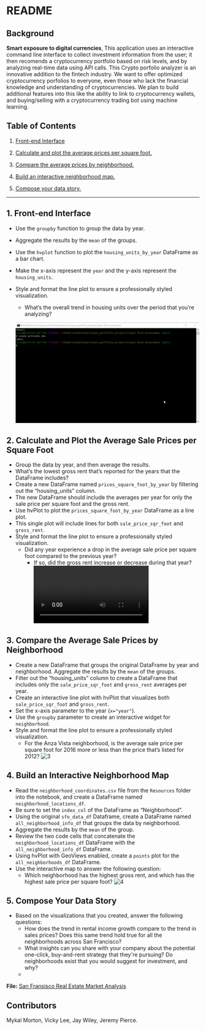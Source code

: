 # README
## Background

**Smart exposure to digital currencies**, This application uses an interactive command line interface to collect investment information from the user; it then recomends a cryptocurrency portfolio based on risk levels, and by analyzing real-time data using API calls.  This Crypto porfolio analyzer is an innovative addition to the fintech industry. We want to offer optimized cryptocurrency porfolios to everyone, even those who lack the financial knowledge and understanding of cryptocurrencies. We plan to build additional features into this like the ability to link to cryptocurrency wallets, and buying/selling with a cryptocurrency trading bot using machine learning.


## Table of Contents
1. [Front-end Interface](#1-Front-end-Interface)

2. [Calculate and plot the average prices per square foot.](#2-calculate-and-plot-the-average-sale-prices-per-square-foot)

3. [Compare the average prices by neighborhood.](#3-compare-the-average-sale-prices-by-neighborhood)

4. [Build an interactive neighborhood map.](#4-build-an-interactive-neighborhood-map)

5. [Compose your data story.](#5-compose-your-data-story)

---

## 1. Front-end Interface

* Use the `groupby` function to group the data by year. 
* Aggregate the results by the `mean` of the groups.
* Use the `hvplot` function to plot the `housing_units_by_year` DataFrame as a bar chart. 
* Make the x-axis represent the `year` and the y-axis represent the `housing_units`.
* Style and format the line plot to ensure a professionally styled visualization.
    * What’s the overall trend in housing units over the period that you’re analyzing?
    
    ![1](./Images/Recording%202022-06-08%20at%2020.20.03.gif)

## 2. Calculate and Plot the Average Sale Prices per Square Foot

* Group the data by year, and then average the results. 
* What’s the lowest gross rent that’s reported for the years that the DataFrame includes?
* Create a new DataFrame named `prices_square_foot_by_year` by filtering out the “housing_units” column.
* The new DataFrame should include the averages per year for only the sale price per square foot and the gross rent.
* Use hvPlot to plot the `prices_square_foot_by_year` DataFrame as a line plot.
* This single plot will include lines for both `sale_price_sqr_foot` and `gross_rent`.
* Style and format the line plot to ensure a professionally styled visualization.
    * Did any year experience a drop in the average sale price per square foot compared to the previous year?
        * If so, did the gross rent increase or decrease during that year?
        ![2](./Images/new%20fast%20playbac.mov)

## 3. Compare the Average Sale Prices by Neighborhood

* Create a new DataFrame that groups the original DataFrame by year and neighborhood. Aggregate the results by the `mean` of the groups.
* Filter out the “housing_units” column to create a DataFrame that includes only the `sale_price_sqr_foot` and `gross_rent` averages per year.
* Create an interactive line plot with hvPlot that visualizes both `sale_price_sqr_foot` and `gross_rent`. 
* Set the x-axis parameter to the year (`x="year"`). 
* Use the `groupby` parameter to create an interactive widget for `neighborhood`.
* Style and format the line plot to ensure a professionally styled visualization.
    * For the Anza Vista neighborhood, is the average sale price per square foot for 2016 more or less than the price that’s listed for 2012?
    ![3](./Images/Anza.png)

## 4. Build an Interactive Neighborhood Map

* Read the `neighborhood_coordinates.csv` file from the `Resources` folder into the notebook, and create a DataFrame named `neighborhood_locations_df`. 
* Be sure to set the `index_col` of the DataFrame as “Neighborhood”.
* Using the original `sfo_data_df` Dataframe, create a DataFrame named `all_neighborhood_info_df` that groups the data by neighborhood. 
* Aggregate the results by the `mean` of the group.
* Review the two code cells that concatenate the `neighborhood_locations_df` DataFrame with the `all_neighborhood_info_df` DataFrame. 
* Using hvPlot with GeoViews enabled, create a `points` plot for the `all_neighborhoods_df` DataFrame. 
* Use the interactive map to answer the following question: 
    * Which neighborhood has the highest gross rent, and which has the highest sale price per square foot?
    ![4](./Images/geoviews_plot.png)

## 5. Compose Your Data Story

* Based on the visualizations that you created, answer the following questions:
    * How does the trend in rental income growth compare to the trend in sales prices? Does this same trend hold true for all the neighborhoods across San Francisco?
    * What insights can you share with your company about the potential one-click, buy-and-rent strategy that they're pursuing? Do neighborhoods exist that you would suggest for investment, and why?
    * 

**File:** [San Fransisco Real Estate Market Analysis](/san_francisco_housing.ipynb)

## Contributors
Mykal Morton, Vicky Lee, Jay Wiley, Jeremy Pierce.
